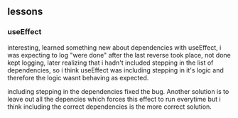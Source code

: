 ## lessons

### useEffect

interesting, learned something new about dependencies with useEffect, i was expecting to log
"were done" after the last reverse took place, not done kept logging, later realizing that i hadn't
included stepping in the list of dependencies, so i think useEffect was including stepping in it's logic
and therefore the logic wasnt behaving as expected.

including stepping in the dependencies fixed the bug.
Another solution is to leave out all the depencies which forces this effect to run everytime
but i think including the correct dependencies is the more correct solution.
